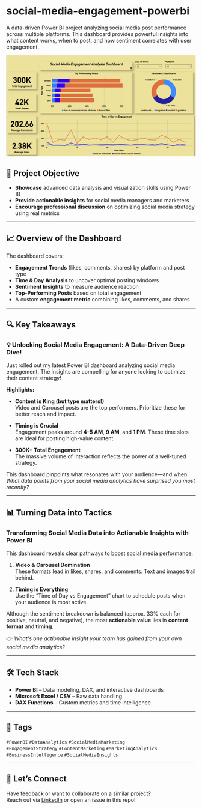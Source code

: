 # social-media-engagement-powerbi
A data-driven Power BI project analyzing social media post performance across multiple platforms. This dashboard provides powerful insights into what content works, when to post, and how sentiment correlates with user engagement.

![Social Media Dashboard](images/dash11.png)

## 🎯 Project Objective

- **Showcase** advanced data analysis and visualization skills using Power BI  
- **Provide actionable insights** for social media managers and marketers  
- **Encourage professional discussion** on optimizing social media strategy using real metrics  

---

## 📈 Overview of the Dashboard

The dashboard covers:

- **Engagement Trends** (likes, comments, shares) by platform and post type  
- **Time & Day Analysis** to uncover optimal posting windows  
- **Sentiment Insights** to measure audience reaction  
- **Top-Performing Posts** based on total engagement  
- A custom **engagement metric** combining likes, comments, and shares  

---

## 🔍 Key Takeaways

### 💡 Unlocking Social Media Engagement: A Data-Driven Deep Dive!

Just rolled out my latest Power BI dashboard analyzing social media engagement. The insights are compelling for anyone looking to optimize their content strategy!

**Highlights:**
- **Content is King (but type matters!)**  
  Video and Carousel posts are the top performers. Prioritize these for better reach and impact.

- **Timing is Crucial**  
  Engagement peaks around **4–5 AM**, **9 AM**, and **1 PM**. These time slots are ideal for posting high-value content.

- **300K+ Total Engagement**  
  The massive volume of interaction reflects the power of a well-tuned strategy.

This dashboard pinpoints what resonates with your audience—and when.  
_What data points from your social media analytics have surprised you most recently?_

---

## 📊 Turning Data into Tactics

### Transforming Social Media Data into Actionable Insights with Power BI

This dashboard reveals clear pathways to boost social media performance:

1. **Video & Carousel Domination**  
   These formats lead in likes, shares, and comments. Text and images trail behind.

2. **Timing is Everything**  
   Use the “Time of Day vs Engagement” chart to schedule posts when your audience is most active.

Although the sentiment breakdown is balanced (approx. 33% each for positive, neutral, and negative), the most **actionable value** lies in **content format** and **timing**.

👉 _What's one actionable insight your team has gained from your own social media analytics?_

---

## 🛠 Tech Stack

- **Power BI** – Data modeling, DAX, and interactive dashboards  
- **Microsoft Excel / CSV** – Raw data handling  
- **DAX Functions** – Custom metrics and time intelligence

---

## 📎 Tags

`#PowerBI` `#DataAnalytics` `#SocialMediaMarketing`  
`#EngagementStrategy` `#ContentMarketing` `#MarketingAnalytics`  
`#BusinessIntelligence` `#SocialMediaInsights`

---

## 🙌 Let’s Connect

Have feedback or want to collaborate on a similar project?  
Reach out via [LinkedIn](#) or open an issue in this repo!


